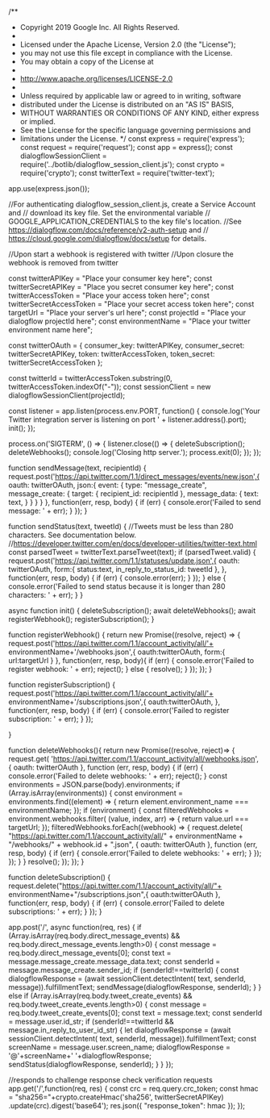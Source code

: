 /**
 * Copyright 2019 Google Inc. All Rights Reserved.
 *
 * Licensed under the Apache License, Version 2.0 (the "License");
 * you may not use this file except in compliance with the License.
 * You may obtain a copy of the License at
 *
 *    http://www.apache.org/licenses/LICENSE-2.0
 *
 * Unless required by applicable law or agreed to in writing, software
 * distributed under the License is distributed on an "AS IS" BASIS,
 * WITHOUT WARRANTIES OR CONDITIONS OF ANY KIND, either express or implied.
 * See the License for the specific language governing permissions and
 * limitations under the License.
 */
const express = require('express');
const request = require('request');
const app = express();
const dialogflowSessionClient =
    require('../botlib/dialogflow_session_client.js');
const crypto = require('crypto');
const twitterText = require('twitter-text');

app.use(express.json());

//For authenticating dialogflow_session_client.js, create a Service Account and
// download its key file. Set the environmental variable
// GOOGLE_APPLICATION_CREDENTIALS to the key file's location.
//See https://dialogflow.com/docs/reference/v2-auth-setup and
// https://cloud.google.com/dialogflow/docs/setup for details.

//Upon start a webhook is registered with twitter
//Upon closure the webhook is removed from twitter

const twitterAPIKey = "Place your consumer key here";
const twitterSecretAPIKey = "Place you secret consumer key here";
const twitterAccessToken = "Place your access token here";
const twitterSecretAccessToken = "Place your secret access token here";
const targetUrl = "Place your server's url here";
const projectId = "Place your dialogflow projectId here";
const environmentName = "Place your twitter environment name here";

const twitterOAuth = {
  consumer_key: twitterAPIKey,
  consumer_secret: twitterSecretAPIKey,
  token: twitterAccessToken,
  token_secret: twitterSecretAccessToken
};

const twitterId = twitterAccessToken.substring(0, twitterAccessToken.indexOf("-"));
const sessionClient = new dialogflowSessionClient(projectId);

const listener = app.listen(process.env.PORT, function() {
  console.log('Your Twitter integration server is listening on port '
      + listener.address().port);
  init();
});

process.on('SIGTERM', () => {
  listener.close(() => {
    deleteSubscription();
    deleteWebhooks();
    console.log('Closing http server.');
    process.exit(0);
  });
});

function sendMessage(text, recipientId) {
  request.post('https://api.twitter.com/1.1/direct_messages/events/new.json',{
    oauth: twitterOAuth,
    json:{
      event: {
        type: "message_create",
        message_create: {
          target: {
            recipient_id: recipientId
          },
          message_data: {
            text: text,
          }
        }
      }
    }
  }, function(err, resp, body) {
    if (err) {
      console.eror('Failed to send message: ' + err);
    }
  });
}

function sendStatus(text, tweetId) {
  //Tweets must be less than 280 characters. See documentation below.
  //https://developer.twitter.com/en/docs/developer-utilities/twitter-text.html
  const parsedTweet = twitterText.parseTweet(text);
  if (parsedTweet.valid) {
    request.post('https://api.twitter.com/1.1/statuses/update.json',{
      oauth: twitterOAuth,
      form:{
        status:text,
        in_reply_to_status_id: tweetId
      },
    }, function(err, resp, body) {
      if (err) {
        console.error(err);
      }
    });
  } else {
    console.error('Failed to send status because it is longer than 280 characters: ' +
        err);
  }
}

async function init() {
  deleteSubscription();
  await deleteWebhooks();
  await registerWebhook();
  registerSubscription();
}

function registerWebhook() {
  return new Promise((resolve, reject) => {
    request.post('https://api.twitter.com/1.1/account_activity/all/'+
        environmentName+'/webhooks.json',{
      oauth:twitterOAuth,
      form:{
        url:targetUrl
      }
    }, function(err, resp, body){
      if (err) {
        console.error('Failed to register webhook: ' + err);
        reject();
      } else {
        resolve();
      }
    });
  });
}

function registerSubscription() {
  request.post('https://api.twitter.com/1.1/account_activity/all/'+
      environmentName+'/subscriptions.json',{
    oauth:twitterOAuth,
  }, function(err, resp, body) {
    if (err) {
      console.error('Failed to register subscription: ' + err);
    }
  });

}

function deleteWebhooks(){
  return new Promise((resolve, reject)=> {
    request.get(
        'https://api.twitter.com/1.1/account_activity/all/webhooks.json', {
          oauth: twitterOAuth
        }, function (err, resp, body) {
          if (err) {
            console.error('Failed to delete webhooks: ' + err);
            reject();
          }
          const environments = JSON.parse(body).environments;
          if (Array.isArray(environments)) {
            const environment = environments.find((element) => {
              return element.environment_name === environmentName;
            });
            if (environment) {
              const filteredWebhooks = environment.webhooks.filter(
                  (value, index, arr) => {
                    return value.url === targetUrl;
                  });
              filteredWebhooks.forEach((webhook) => {
                request.delete(
                    "https://api.twitter.com/1.1/account_activity/all/" +
                    environmentName + "/webhooks/" + webhook.id + ".json", {
                      oauth: twitterOAuth
                    }, function (err, resp, body) {
                      if (err) {
                        console.error('Failed to delete webhooks: ' + err);
                      }
                    });
              });
            }
          }
          resolve();
        });
  });
}

function deleteSubscription() {
  request.delete("https://api.twitter.com/1.1/account_activity/all/"+
      environmentName+"/subscriptions.json",{
    oauth:twitterOAuth
  }, function(err, resp, body) {
    if (err) {
      console.error('Failed to delete subscriptions: ' + err);
    }
  });
}

app.post('/', async function(req, res) {
  if (Array.isArray(req.body.direct_message_events) &&
      req.body.direct_message_events.length>0) {
    const message = req.body.direct_message_events[0];
    const text = message.message_create.message_data.text;
    const senderId = message.message_create.sender_id;
    if (senderId!==twitterId) {
      const dialogflowResponse = (await sessionClient.detectIntent(
          text, senderId, message)).fulfillmentText;
      sendMessage(dialogflowResponse, senderId);
    }
  } else if (Array.isArray(req.body.tweet_create_events) &&
      req.body.tweet_create_events.length>0) {
    const message = req.body.tweet_create_events[0];
    const text = message.text;
    const senderId = message.user.id_str;
    if (senderId!==twitterId && message.in_reply_to_user_id_str) {
      let dialogflowResponse = (await sessionClient.detectIntent(
          text, senderId, message)).fulfillmentText;
      const screenName = message.user.screen_name;
      dialogflowResponse = '@'+screenName+' '+dialogflowResponse;
      sendStatus(dialogflowResponse, senderId);
    }
  }
});

//responds to challenge response check verification requests
app.get('/',function(req, res) {
  const crc = req.query.crc_token;
  const hmac = "sha256="+crypto.createHmac('sha256', twitterSecretAPIKey)
      .update(crc).digest('base64');
  res.json({
    "response_token": hmac
  });
});
